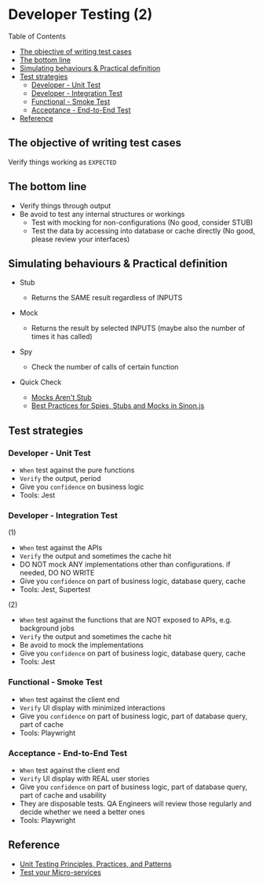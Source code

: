 # Developer Testing (2) <!-- omit in toc -->

Table of Contents

- [The objective of writing test cases](#the-objective-of-writing-test-cases)
- [The bottom line](#the-bottom-line)
- [Simulating behaviours \& Practical definition](#simulating-behaviours--practical-definition)
- [Test strategies](#test-strategies)
  - [Developer - Unit Test](#developer---unit-test)
  - [Developer - Integration Test](#developer---integration-test)
  - [Functional - Smoke Test](#functional---smoke-test)
  - [Acceptance - End-to-End Test](#acceptance---end-to-end-test)
- [Reference](#reference)

## The objective of writing test cases

Verify things working as `EXPECTED`

## The bottom line

- Verify things through output
- Be avoid to test any internal structures or workings
  - Test with mocking for non-configurations (No good, consider STUB)
  - Test the data by accessing into database or cache directly (No good, please review your interfaces)

## Simulating behaviours & Practical definition

- Stub
  - Returns the SAME result regardless of INPUTS
- Mock
  - Returns the result by selected INPUTS (maybe also the number of times it has called)
- Spy
  - Check the number of calls of certain function

- Quick Check
  - [Mocks Aren't Stub](https://martinfowler.com/articles/mocksArentStubs.html "https://martinfowler.com/articles/mocksArentStubs.html")
  - [Best Practices for Spies, Stubs and Mocks in Sinon.js](https://semaphoreci.com/community/tutorials/best-practices-for-spies-stubs-and-mocks-in-sinon-js "https://semaphoreci.com/community/tutorials/best-practices-for-spies-stubs-and-mocks-in-sinon-js")

## Test strategies

### Developer - Unit Test

- `When` test against the pure functions
- `Verify` the output, period
- Give you `confidence` on business logic
- Tools: Jest

### Developer - Integration Test

(1)

- `When` test against the APIs
- `Verify` the output and sometimes the cache hit
- DO NOT mock ANY implementations other than configurations. if needed, DO NO WRITE
- Give you `confidence` on part of business logic, database query, cache
- Tools: Jest, Supertest

(2)

- `When` test against the functions that are NOT exposed to APIs, e.g. background jobs
- `Verify` the output and sometimes the cache hit
- Be avoid to mock the implementations
- Give you `confidence` on part of business logic, database query, cache
- Tools: Jest

### Functional - Smoke Test

- `When` test against the client end
- `Verify` UI display with minimized interactions
- Give you `confidence` on part of business logic, part of database query, part of cache
- Tools: Playwright

### Acceptance - End-to-End Test

- `When` test against the client end
- `Verify` UI display with REAL user stories
- Give you `confidence` on part of business logic, part of database query, part of cache and usability
- They are disposable tests. QA Engineers will review those regularly and decide whether we need a better ones
- Tools: Playwright

## Reference

- [Unit Testing Principles, Practices, and Patterns](https://www.manning.com/books/unit-testing "https://www.manning.com/books/unit-testing")
- [Test your Micro-services](https://loopback.io/doc/en/lb4/Testing-your-application.html "https://loopback.io/doc/en/lb4/Testing-your-application.html")

